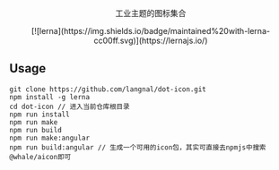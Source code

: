 <p align="center">工业主题的图标集合</p>

<div align="center">
[![lerna](https://img.shields.io/badge/maintained%20with-lerna-cc00ff.svg)](https://lernajs.io/)
</div>

## Usage

```
git clone https://github.com/langnal/dot-icon.git
npm install -g lerna
cd dot-icon // 进入当前仓库根目录
npm run install
npm run make
npm run build
npm run make:angular
npm run build:angular // 生成一个可用的icon包，其实可直接去npmjs中搜索@whale/aicon即可
```

